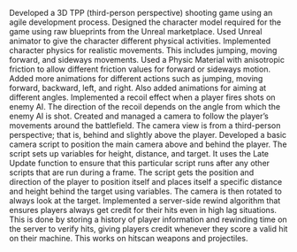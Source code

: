 Developed a 3D TPP (third-person perspective) shooting game using an agile development process.
Designed the character model required for the game using raw blueprints from the Unreal marketplace. Used Unreal animator to give the character different physical activities.
Implemented character physics for realistic movements. This includes jumping, moving forward, and sideways movements. Used a Physic Material with anisotropic friction to allow different friction values for forward or sideways motion.
Added more animations for different actions such as jumping, moving forward, backward, left, and right. Also added animations for aiming at different angles.
Implemented a recoil effect when a player fires shots on enemy AI. The direction of the recoil depends on the angle from which the enemy AI is shot.
Created and managed a camera to follow the player’s movements around the battlefield. The camera view is from a third-person perspective; that is, behind and slightly above the player.
Developed a basic camera script to position the main camera above and behind the player. The script sets up variables for height, distance, and target. It uses the Late Update function to ensure that this particular script runs after any other scripts that are run during a frame. The script gets the position and direction of the player to position itself and places itself a specific distance and height behind the target using variables. The camera is then rotated to always look at the target.
Implemented a server-side rewind algorithm that ensures players always get credit for their hits even in high lag situations. This is done by storing a history of player information and rewinding time on the server to verify hits, giving players credit whenever they score a valid hit on their machine. This works on hitscan weapons and projectiles.
